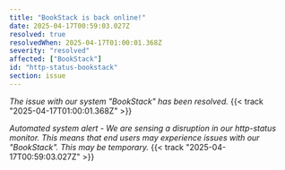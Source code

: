 ```yaml
---
title: "BookStack is back online!"
date: 2025-04-17T00:59:03.027Z
resolved: true
resolvedWhen: 2025-04-17T01:00:01.368Z
severity: "resolved"
affected: ["BookStack"]
id: "http-status-bookstack"
section: issue
---
```


*The issue with our system "BookStack" has been resolved.* {{< track "2025-04-17T01:00:01.368Z" >}}

**Automated system alert* - We are sensing a disruption in our http-status monitor. This means that end users may experience issues with our "BookStack". This may be temporary.* {{< track "2025-04-17T00:59:03.027Z" >}}

